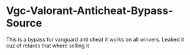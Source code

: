# Vgc-Valorant-Anticheat-Bypass-Source
This is a bypass for vanguard anti cheat it works on all winvers. Leaked it cuz of retards that where selling it
